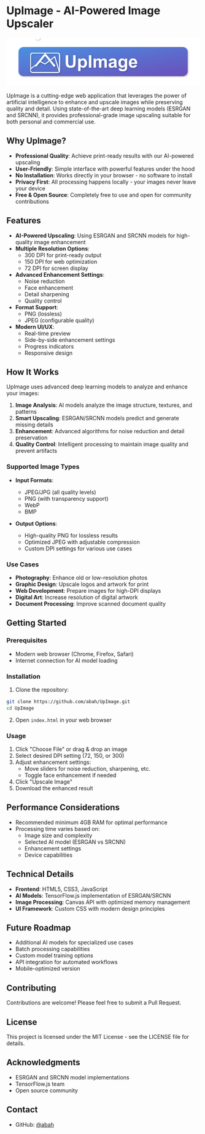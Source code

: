 # UpImage - AI-Powered Image Upscaler

![UpImage Logo](assets/logo.png)

UpImage is a cutting-edge web application that leverages the power of artificial intelligence to enhance and upscale images while preserving quality and detail. Using state-of-the-art deep learning models (ESRGAN and SRCNN), it provides professional-grade image upscaling suitable for both personal and commercial use.

## Why UpImage?

- **Professional Quality**: Achieve print-ready results with our AI-powered upscaling
- **User-Friendly**: Simple interface with powerful features under the hood
- **No Installation**: Works directly in your browser - no software to install
- **Privacy First**: All processing happens locally - your images never leave your device
- **Free & Open Source**: Completely free to use and open for community contributions

## Features

- **AI-Powered Upscaling**: Using ESRGAN and SRCNN models for high-quality image enhancement
- **Multiple Resolution Options**: 
  - 300 DPI for print-ready output
  - 150 DPI for web optimization
  - 72 DPI for screen display
- **Advanced Enhancement Settings**:
  - Noise reduction
  - Face enhancement
  - Detail sharpening
  - Quality control
- **Format Support**: 
  - PNG (lossless)
  - JPEG (configurable quality)
- **Modern UI/UX**:
  - Real-time preview
  - Side-by-side enhancement settings
  - Progress indicators
  - Responsive design

## How It Works

UpImage uses advanced deep learning models to analyze and enhance your images:

1. **Image Analysis**: AI models analyze the image structure, textures, and patterns
2. **Smart Upscaling**: ESRGAN/SRCNN models predict and generate missing details
3. **Enhancement**: Advanced algorithms for noise reduction and detail preservation
4. **Quality Control**: Intelligent processing to maintain image quality and prevent artifacts

### Supported Image Types

- **Input Formats**: 
  - JPEG/JPG (all quality levels)
  - PNG (with transparency support)
  - WebP
  - BMP
  
- **Output Options**:
  - High-quality PNG for lossless results
  - Optimized JPEG with adjustable compression
  - Custom DPI settings for various use cases

### Use Cases

- **Photography**: Enhance old or low-resolution photos
- **Graphic Design**: Upscale logos and artwork for print
- **Web Development**: Prepare images for high-DPI displays
- **Digital Art**: Increase resolution of digital artwork
- **Document Processing**: Improve scanned document quality

## Getting Started

### Prerequisites

- Modern web browser (Chrome, Firefox, Safari)
- Internet connection for AI model loading

### Installation

1. Clone the repository:
```bash
git clone https://github.com/abah/UpImage.git
cd UpImage
```

2. Open `index.html` in your web browser

### Usage

1. Click "Choose File" or drag & drop an image
2. Select desired DPI setting (72, 150, or 300)
3. Adjust enhancement settings:
   - Move sliders for noise reduction, sharpening, etc.
   - Toggle face enhancement if needed
4. Click "Upscale Image"
5. Download the enhanced result

## Performance Considerations

- Recommended minimum 4GB RAM for optimal performance
- Processing time varies based on:
  - Image size and complexity
  - Selected AI model (ESRGAN vs SRCNN)
  - Enhancement settings
  - Device capabilities

## Technical Details

- **Frontend**: HTML5, CSS3, JavaScript
- **AI Models**: TensorFlow.js implementation of ESRGAN/SRCNN
- **Image Processing**: Canvas API with optimized memory management
- **UI Framework**: Custom CSS with modern design principles

## Future Roadmap

- Additional AI models for specialized use cases
- Batch processing capabilities
- Custom model training options
- API integration for automated workflows
- Mobile-optimized version

## Contributing

Contributions are welcome! Please feel free to submit a Pull Request.

## License

This project is licensed under the MIT License - see the LICENSE file for details.

## Acknowledgments

- ESRGAN and SRCNN model implementations
- TensorFlow.js team
- Open source community

## Contact

- GitHub: [@abah](https://github.com/abah) 
